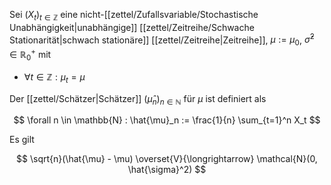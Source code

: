 Sei $(X_t)_{t \in \mathbb{Z}}$ eine nicht-[[zettel/Zufallsvariable/Stochastische Unabhängigkeit|unabhängige]] [[zettel/Zeitreihe/Schwache Stationarität|schwach stationäre]] [[zettel/Zeitreihe|Zeitreihe]], $\mu := \mu_0$, $\hat{\sigma}^2 \in \mathbb{R}_0^+$ mit
- $\forall t \in \mathbb{Z} : \mu_t = \mu$

Der [[zettel/Schätzer|Schätzer]] $(\hat{\mu}_n)_{n \in \mathbb{N}}$ für $\mu$ ist definiert als

$$
	\forall n \in \mathbb{N} : \hat{\mu}_n := \frac{1}{n} \sum_{t=1}^n X_t
$$

Es gilt

$$
	\sqrt{n}(\hat{\mu} - \mu) \overset{V}{\longrightarrow} \mathcal{N}(0, \hat{\sigma}^2)
$$